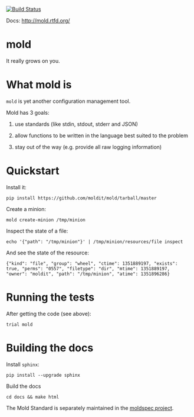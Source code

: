 [![Build Status](https://secure.travis-ci.org/moldit/mold.png)](http://travis-ci.org/moldit/mold)

Docs: http://mold.rtfd.org/


# mold #

It really grows on you.


# What mold is #

``mold`` is yet another configuration management tool.


Mold has 3 goals:

1. use standards (like stdin, stdout, stderr and JSON)

2. allow functions to be written in the language best suited to the problem

3. stay out of the way (e.g. provide all raw logging information)


# Quickstart #

Install it:

    pip install https://github.com/moldit/mold/tarball/master

Create a minion:

    mold create-minion /tmp/minion

Inspect the state of a file:

    echo '{"path": "/tmp/minion"}' | /tmp/minion/resources/file inspect

And see the state of the resource:

    {"kind": "file", "group": "wheel", "ctime": 1351889197, "exists": true, "perms": "0557", "filetype": "dir", "mtime": 1351889197, "owner": "moldit", "path": "/tmp/minion", "atime": 1351896286}


# Running the tests #

After getting the code (see above):

    trial mold

# Building the docs #

Install ``sphinx``:

    pip install --upgrade sphinx


Build the docs

    cd docs && make html


The Mold Standard is separately maintained in the [moldspec project](https://github.com/iffy/moldspec).


